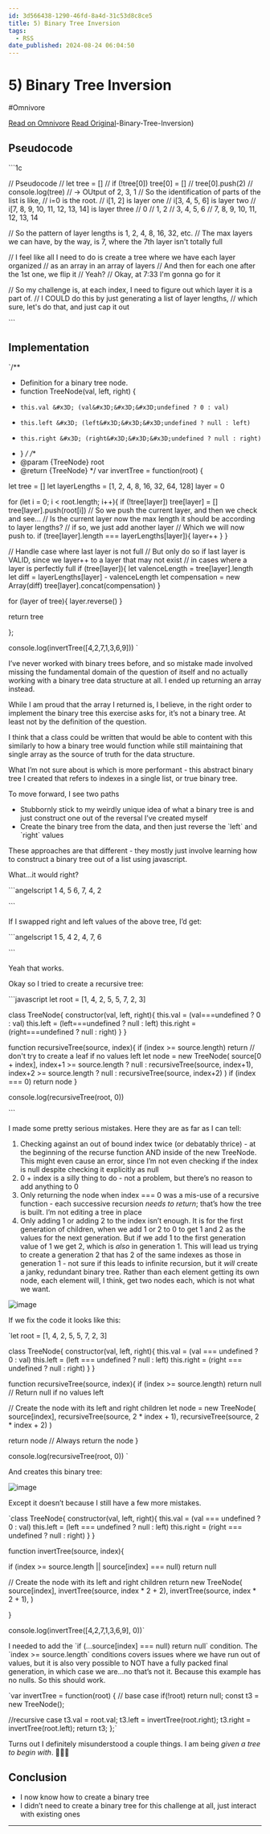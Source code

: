 ```yaml
---
id: 3d566438-1290-46fd-8a4d-31c53d8c8ce5
title: 5) Binary Tree Inversion
tags:
  - RSS
date_published: 2024-08-24 06:04:50
---
```


# 5) Binary Tree Inversion
#Omnivore

[Read on Omnivore](https://omnivore.app/me/5-binary-tree-inversion-1918456308c)
[Read Original](https://elijer.github.io/garden/devnotes/LeetCode-Journal/5)-Binary-Tree-Inversion)



## Pseudocode

&#x60;&#x60;&#x60;1c

&#x2F;&#x2F; Pseudocode
&#x2F;&#x2F; let tree &#x3D; []
&#x2F;&#x2F; if (!tree[0]) tree[0] &#x3D; []
&#x2F;&#x2F; tree[0].push(2)
&#x2F;&#x2F; console.log(tree)
&#x2F;&#x2F; -&gt; OUtput of 2, 3, 1
&#x2F;&#x2F; So the identification of parts of the list is like,
&#x2F;&#x2F; i&#x3D;0 is the root.
&#x2F;&#x2F; i[1, 2] is layer one
&#x2F;&#x2F; i[3, 4, 5, 6] is layer two
&#x2F;&#x2F; i[7, 8, 9, 10, 11, 12, 13, 14] is layer three
&#x2F;&#x2F;             0
&#x2F;&#x2F;           1, 2
&#x2F;&#x2F;        3, 4, 5, 6
&#x2F;&#x2F; 7, 8, 9, 10, 11, 12, 13, 14

&#x2F;&#x2F; So the pattern of layer lengths is 1, 2, 4, 8, 16, 32, etc.
&#x2F;&#x2F; The max layers we can have, by the way, is 7, where the 7th layer isn&#39;t totally full

&#x2F;&#x2F; I feel like all I need to do is create a tree where we have each layer organized
&#x2F;&#x2F; as an array in an array of layers
&#x2F;&#x2F; And then for each one after the 1st one, we flip it
&#x2F;&#x2F; Yeah?
&#x2F;&#x2F; Okay, at 7:33 I&#39;m gonna go for it

&#x2F;&#x2F; So my challenge is, at each index, I need to figure out which layer it is a part of.
&#x2F;&#x2F; I COULD do this by just generating a list of layer lengths,
&#x2F;&#x2F; which sure, let&#39;s do that, and just cap it out

&#x60;&#x60;&#x60;

## Implementation

&#x60;&#x2F;**
 * Definition for a binary tree node.
 * function TreeNode(val, left, right) {
 *     this.val &#x3D; (val&#x3D;&#x3D;&#x3D;undefined ? 0 : val)
 *     this.left &#x3D; (left&#x3D;&#x3D;&#x3D;undefined ? null : left)
 *     this.right &#x3D; (right&#x3D;&#x3D;&#x3D;undefined ? null : right)
 * }
 *&#x2F;
&#x2F;**
 * @param {TreeNode} root
 * @return {TreeNode}
 *&#x2F;
var invertTree &#x3D; function(root) {
 
 
  let tree &#x3D; []
  let layerLengths &#x3D; [1, 2, 4, 8, 16, 32, 64, 128]
  layer &#x3D; 0
 
  for (let i &#x3D; 0; i &lt; root.length; i++){
    if (!tree[layer]) tree[layer] &#x3D; []
    tree[layer].push(root[i])
    &#x2F;&#x2F; So we push the current layer, and then we check and see...
    &#x2F;&#x2F; Is the current layer now the max length it should be according to layer lengths?
    &#x2F;&#x2F; if so, we just add another layer
    &#x2F;&#x2F; Which we will now push to.
    if (tree[layer].length &#x3D;&#x3D;&#x3D; layerLengths[layer]){
      layer++
    }
  }
 
  &#x2F;&#x2F; Handle case where last layer is not full
  &#x2F;&#x2F; But only do so if last layer is VALID, since we layer++ to a layer that may not exist
  &#x2F;&#x2F; in cases where a layer is perfectly full
  if (tree[layer]){
    let valenceLength &#x3D; tree[layer].length
    let diff &#x3D; layerLengths[layer] - valenceLength
    let compensation &#x3D; new Array(diff)
    tree[layer].concat(compensation)
  }
 
  for (layer of tree){
    layer.reverse()
  }
 
  return tree
 
    
};
 
console.log(invertTree([4,2,7,1,3,6,9]))
 &#x60;

I’ve never worked with binary trees before, and so mistake made involved missing the fundamental domain of the question of itself and no actually working with a binary tree data structure at all. I ended up returning an array instead.

While I am proud that the array I returned is, I believe, in the right order to implement the binary tree this exercise asks for, it’s not a binary tree. At least not by the definition of the question.

I think that a class could be written that would be able to content with this similarly to how a binary tree would function while still maintaining that single array as the source of truth for the data structure.

What I’m not sure about is which is more performant - this abstract binary tree I created that refers to indexes in a single list, or true binary tree.

To move forward, I see two paths

* Stubbornly stick to my weirdly unique idea of what a binary tree is and just construct one out of the reversal I’ve created myself
* Create the binary tree from the data, and then just reverse the &#x60;left&#x60; and &#x60;right&#x60; values

These approaches are that different - they mostly just involve learning how to construct a binary tree out of a list using javascript.

What…it would right?

&#x60;&#x60;&#x60;angelscript
    1
   4, 5
6, 7, 4, 2

&#x60;&#x60;&#x60;

If I swapped right and left values of the above tree, I’d get:

&#x60;&#x60;&#x60;angelscript
   1
  5, 4
2, 4, 7, 6

&#x60;&#x60;&#x60;

Yeah that works.

Okay so I tried to create a recursive tree:

&#x60;&#x60;&#x60;javascript
let root &#x3D; [1, 4, 2, 5, 5, 7, 2, 3]

class TreeNode{
  constructor(val, left, right){
    this.val &#x3D; (val&#x3D;&#x3D;&#x3D;undefined ? 0 : val)
    this.left &#x3D; (left&#x3D;&#x3D;&#x3D;undefined ? null : left)
    this.right &#x3D; (right&#x3D;&#x3D;&#x3D;undefined ? null : right)
  }
}

function recursiveTree(source, index){
  if (index &gt;&#x3D; source.length) return &#x2F;&#x2F; don&#39;t try to create a leaf if no values left
  let node &#x3D; new TreeNode(
    source[0 + index],
    index+1 &gt;&#x3D; source.length ? null : recursiveTree(source, index+1),
    index+2 &gt;&#x3D; source.length ? null : recursiveTree(source, index+2)
   )
  if (index &#x3D;&#x3D;&#x3D; 0) return node
}

console.log(recursiveTree(root, 0))

&#x60;&#x60;&#x60;

I made some pretty serious mistakes. Here they are as far as I can tell:

1. Checking against an out of bound index twice (or debatably thrice) - at the beginning of the recurse function AND inside of the new TreeNode. This might even cause an error, since I’m not even checking if the index is null despite checking it explicitly as null
2. 0 + index is a silly thing to do - not a problem, but there’s no reason to add anything to 0
3. Only returning the node when index &#x3D;&#x3D;&#x3D; 0 was a mis-use of a recursive function - each successive recursion _needs to return_; that’s how the tree is built. I’m not editing a tree in place
4. Only adding 1 or adding 2 to the index isn’t enough. It is for the first generation of children, when we add 1 or 2 to 0 to get 1 and 2 as the values for the next generation. But if we add 1 to the first generation value of 1 we get 2, which is _also_ in generation 1\. This will lead us trying to create a generation 2 that has 2 of the same indexes as those in generation 1 - not sure if this leads to infinite recursion, but it _will_ create a janky, redundant binary tree. Rather than each element getting its own node, each element will, I think, get two nodes each, which is not what we want.

![image](https:&#x2F;&#x2F;proxy-prod.omnivore-image-cache.app&#x2F;0x0,sfpD2PTdAaqEzz15PTK4kvVJZMTSlnTR8wIH7pezhrMs&#x2F;https:&#x2F;&#x2F;thornberry-obsidian-general.s3.us-east-2.amazonaws.com&#x2F;attachments&#x2F;31429ae34209dc9c3fc48466746f2fa9.png)

If we fix the code it looks like this:

&#x60;let root &#x3D; [1, 4, 2, 5, 5, 7, 2, 3]
 
class TreeNode{
  constructor(val, left, right){
    this.val &#x3D; (val &#x3D;&#x3D;&#x3D; undefined ? 0 : val)
    this.left &#x3D; (left &#x3D;&#x3D;&#x3D; undefined ? null : left)
    this.right &#x3D; (right &#x3D;&#x3D;&#x3D; undefined ? null : right)
  }
}
 
function recursiveTree(source, index){
  if (index &gt;&#x3D; source.length) return null &#x2F;&#x2F; Return null if no values left
  
  &#x2F;&#x2F; Create the node with its left and right children
  let node &#x3D; new TreeNode(
    source[index],
    recursiveTree(source, 2 * index + 1),
    recursiveTree(source, 2 * index + 2)
  )
  
  return node &#x2F;&#x2F; Always return the node
}
 
console.log(recursiveTree(root, 0))
 &#x60;

And creates this binary tree:

![image](https:&#x2F;&#x2F;proxy-prod.omnivore-image-cache.app&#x2F;0x0,sw0bZPJo7-xVaVJaF8okDJgwhy_uB1FgaSlwI36hubU0&#x2F;https:&#x2F;&#x2F;thornberry-obsidian-general.s3.us-east-2.amazonaws.com&#x2F;attachments&#x2F;e71661367a4b127d8f658c71eb605b98.png)

Except it doesn’t because I still have a few more mistakes.

&#x60;class TreeNode{
  constructor(val, left, right){
    this.val &#x3D; (val &#x3D;&#x3D;&#x3D; undefined ? 0 : val)
    this.left &#x3D; (left &#x3D;&#x3D;&#x3D; undefined ? null : left)
    this.right &#x3D; (right &#x3D;&#x3D;&#x3D; undefined ? null : right)
  }
}
 
function invertTree(source, index){
 
  if (index &gt;&#x3D; source.length || source[index] &#x3D;&#x3D;&#x3D; null) return null
  
  &#x2F;&#x2F; Create the node with its left and right children
  return new TreeNode(
    source[index],
    invertTree(source, index * 2 + 2),
    invertTree(source, index * 2 + 1),
  )
  
}
 
console.log(invertTree([4,2,7,1,3,6,9], 0))&#x60;

I needed to add the &#x60;if (...source[index] &#x3D;&#x3D;&#x3D; null) return null&#x60; condition. The &#x60;index &gt;&#x3D; source.length&#x60; conditions covers issues where we have run out of values, but it is also very possible to NOT have a fully packed final generation, in which case we are…no that’s not it. Because this example has no nulls. So this should work.

&#x60;var invertTree &#x3D; function(root) {
  &#x2F;&#x2F; base case
  if(!root) return null;
  const t3 &#x3D; new TreeNode();
 
  &#x2F;&#x2F;recursive case
  t3.val &#x3D; root.val;
  t3.left &#x3D; invertTree(root.right);
  t3.right &#x3D; invertTree(root.left);
  return t3;
};&#x60;

Turns out I definitely misunderstood a couple things. I am being _given a tree to begin with_. 🤦🏻‍♂️

## Conclusion

* I now know how to create a binary tree
* I didn’t need to create a binary tree for this challenge at all, just interact with existing ones

---